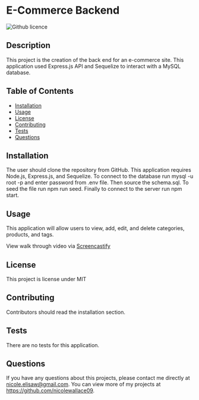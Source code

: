 # E-Commerce Backend
![Github licence](http://img.shields.io/badge/license-MIT-blue.svg)

## Description 
This project is the creation of the back end for an e-commerce site. This application used Express.js API and Sequelize to interact with a MySQL database.

## Table of Contents
* [Installation](#installation)
* [Usage](#usage)
* [License](#license)
* [Contributing](#contributing)
* [Tests](#tests)
* [Questions](#questions)

## Installation 
The user should clone the repository from GitHub. This application requires Node.js, Express.js, and Sequelize. To connect to the database run mysql -u root -p and enter password from .env file. Then source the schema.sql. To seed the file run npm run seed. Finally to connect to the server run npm start. 

## Usage 
This application will allow users to view, add, edit, and delete categories, products, and tags.

View walk through video via [Screencastify](https://drive.google.com/file/d/1EZxRHzvoLcZ05NXtWYuhVnWjsJcH-9DU/view)

## License 
This project is license under MIT

## Contributing 
Contributors should read the installation section. 

## Tests
There are no tests for this application. 

## Questions
If you have any questions about this projects, please contact me directly at nicole.elisaw@gmail.com. You can view more of my projects at https://github.com/nicolewallace09.